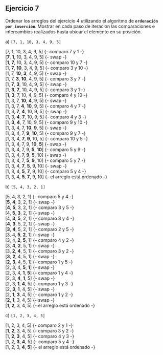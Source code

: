 ## Ejercicio 7
Ordenar los arreglos del ejercicio 4 utilizando el algoritmo de **`ordenación por inserción`**. Mostrar en cada paso de iteración las comparaciones e intercambios realizados hasta ubicar el elemento en su posición.

a) `[7, 1, 10, 3, 4, 9, 5]`

[7, 1, 10, 3, 4, 9, 5] {- comparo 7 y 1 -}<br>
[**7**, **1**, 10, 3, 4, 9, 5] {- swap -}<br>
[**1**, **7**, 10, 3, 4, 9, 5] {- comparo 10 y 7 -}<br>
[1, **7**, **10**, 3, 4, 9, 5] {- comparo 3 y 10 -}<br>
[1, 7, **10**, **3**, 4, 9, 5] {- swap -}<br>
[1, 7, **3**, **10**, 4, 9, 5] {- comparo 3 y 7 -}<br>
[1, **7**, **3**, 10, 4, 9, 5] {- swap -}<br>
[1, **3**, **7**, 10, 4, 9, 5] {- comparo 3 y 1 -}<br>
[**1**, **3**, 7, 10, 4, 9, 5] {- comparo 4 y 10 -}<br>
[1, 3, 7, **10**, **4**, 9, 5] {- swap -}<br>
[1, 3, 7, **4**, **10**, 9, 5] {- comparo 4 y 7 -}<br>
[1, 3, **7**, **4**, 10, 9, 5] {- swap -}<br>
[1, 3, **4**, **7**, 10, 9, 5] {- comparo 4 y 3 -}<br>
[1, **3**, **4**, 7, 10, 9, 5] {- comparo 9 y 10 -}<br>
[1, 3, 4, 7, **10**, **9**, 5] {- swap -}<br>
[1, 3, 4, 7, **9**, **10**, 5] {- comparo 9 y 7 -}<br>
[1, 3, 4, **7**, **9**, 10, 5] {- comparo 10 y 5 -}<br>
[1, 3, 4, 7, 9, **10**, **5**] {- swap -}<br>
[1, 3, 4, 7, 9, **5**, **10**] {- comparo 5 y 9 -}<br>
[1, 3, 4, 7, **9**, **5**, 10] {- swap -}<br>
[1, 3, 4, 7, **5**, **9**, 10] {- comparo 5 y 7 -}<br>
[1, 3, 4, **7**, **5**, 9, 10] {- swap -}<br>
[1, 3, 4, **5**, **7**, 9, 10] {- comparo 5 y 4 -}<br>
[1, 3, 4, **5**, **7**, 9, 10] {- el arreglo está ordenado -}


b) `[5, 4, 3, 2, 1]`

[5, 4, 3, 2, 1] {- comparo 5 y 4 -}<br>
[**5**, **4**, 3, 2, 1] {- swap -}<br>
[**4**, **5**, 3, 2, 1] {- comparo 3 y 5 -}<br>
[4, **5**, **3**, 2, 1] {- swap -}<br>
[4, **3**, **5**, 2, 1] {- comparo 3 y 4 -}<br>
[**4**, **3**, 5, 2, 1] {- swap -}<br>
[**3**, **4**, 5, 2, 1] {- comparo 2 y 5 -}<br>
[3, 4, **5**, **2**, 1] {- swap -}<br>
[3, 4, **2**, **5**, 1] {- comparo 4 y 2 -}<br>
[3, **4**, **2**, 5, 1] {- swap -}<br>
[3, **2**, **4**, 5, 1] {- comparo 3 y 2 -}<br>
[**3**, **2**, 4, 5, 1] {- swap -}<br>
[**2**, **3**, 4, 5, 1] {- comparo 1 y 5 -}<br>
[2, 3, 4, **5**, **1**] {- swap -}<br>
[2, 3, 4, **1**, **5**] {- comparo 1 y 4 -}<br>
[2, 3, **4**, **1**, 5] {- swap -}<br>
[2, 3, **1**, **4**, 5] {- comparo 1 y 3 -}<br>
[2, **3**, **1**, 4, 5] {- swap -}<br>
[2, **1**, **3**, 4, 5] {- comparo 1 y 2 -}<br>
[**2**, **1**, 3, 4, 5] {- swap -}<br>
[**1**, **2**, 3, 4, 5] {- el arreglo está ordenado -}

c) `[1, 2, 3, 4, 5]`

[1, 2, 3, 4, 5] {- comparo 2 y 1 -}<br>
[**1**, **2**, 3, 4, 5] {- comparo 3 y 2 -}<br>
[1, **2**, **3**, 4, 5] {- comparo 4 y 3 -}<br>
[1, 2, **3**, **4**, 5] {- comparo 5 y 4 -}<br>
[1, 2, 3, **4**, **5**] {- el arreglo está ordenado -}